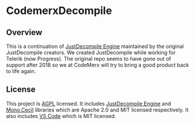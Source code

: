 # CodemerxDecompile

## Overview 

This is a continuation of [JustDecompile Engine](https://github.com/telerik/JustDecompileEngine) maintained by the original JustDecompile creators. We created JustDecompile while working for Telerik (now Progress). The original repo seems to have gone out of support after 2018 so we at CodeMerx will try to bring a good product back to life again.

## License

This project is [AGPL](https://github.com/codemerx/CodemerxDecompile/blob/master/COPYING) licensed. It includes [JustDecompile Engine](https://github.com/telerik/JustDecompileEngine) and [Mono.Cecil](https://github.com/jbevain/cecil) libraries which are Apache 2.0 and MIT licensed respectively. It also includes [VS Code](https://github.com/microsoft/vscode) which is MIT licensed.
